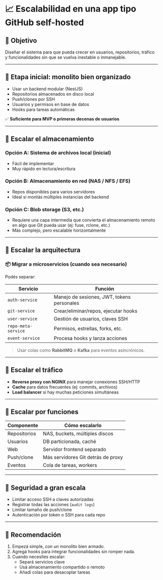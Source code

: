 # 📈 Escalabilidad en una app tipo GitHub self-hosted

## 🧠 Objetivo

Diseñar el sistema para que pueda crecer en usuarios, repositorios, tráfico y funcionalidades sin que se vuelva inestable o inmanejable.

---

## 🔹 Etapa inicial: monolito bien organizado

- Usar un backend modular (NestJS)
- Repositorios almacenados en disco local
- Push/clones por SSH
- Usuarios y permisos en base de datos
- Hooks para tareas automáticas

✅ **Suficiente para MVP o primeras decenas de usuarios**

---

## 🔄 Escalar el almacenamiento

### Opción A: Sistema de archivos local (inicial)
- Fácil de implementar
- Muy rápido en lectura/escritura

### Opción B: Almacenamiento en red (NAS / NFS / EFS)
- Repos disponibles para varios servidores
- Ideal si montás múltiples instancias del backend

### Opción C: Blob storage (S3, etc.)
- Requiere una capa intermedia que convierta el almacenamiento remoto en algo que Git pueda usar (ej: fuse, rclone, etc.)
- Más complejo, pero escalable horizontalmente

---

## 🧱 Escalar la arquitectura

### 📦 Migrar a microservicios (cuando sea necesario)
Podés separar:

| Servicio           | Función                                       |
|--------------------|-----------------------------------------------|
| `auth-service`     | Manejo de sesiones, JWT, tokens personales    |
| `git-service`      | Crear/eliminar/repos, ejecutar hooks          |
| `user-service`     | Gestión de usuarios, claves SSH               |
| `repo-meta-service`| Permisos, estrellas, forks, etc.              |
| `event-service`    | Procesa hooks y lanza acciones                |

> Usar colas como **RabbitMQ** o **Kafka** para eventos asincrónicos.

---

## 🚀 Escalar el tráfico

- **Reverse proxy con NGINX** para manejar conexiones SSH/HTTP
- **Cache** para datos frecuentes (ej: commits, archivos)
- **Load balancer** si hay muchas peticiones simultáneas

---

## 🧪 Escalar por funciones

| Componente     | Cómo escalarlo                      |
|----------------|--------------------------------------|
| Repositorios   | NAS, buckets, múltiples discos       |
| Usuarios       | DB particionada, caché               |
| Web            | Servidor frontend separado           |
| Push/clone     | Más servidores Git detrás de proxy   |
| Eventos        | Cola de tareas, workers             |

---

## 🔐 Seguridad a gran escala

- Limitar acceso SSH a claves autorizadas
- Registrar todas las acciones (`audit logs`)
- Limitar tamaño de push/clone
- Autenticación por token o SSH para cada repo

---

## 📌 Recomendación

1. Empezá simple, con un monolito bien armado.
2. Agregá hooks para integrar funcionalidades sin romper nada.
3. Cuando necesites escalar:
   - Separá servicios clave
   - Usá almacenamiento compartido o remoto
   - Añadí colas para desacoplar tareas

